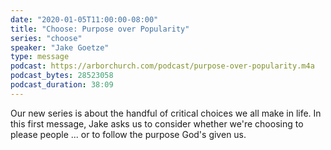 ```yaml
---
date: "2020-01-05T11:00:00-08:00"
title: "Choose: Purpose over Popularity"
series: "choose"
speaker: "Jake Goetze"
type: message
podcast: https://arborchurch.com/podcast/purpose-over-popularity.m4a
podcast_bytes: 28523058
podcast_duration: 38:09
---
```


Our new series is about the handful of critical choices we all make in life. In this first message, Jake asks us to consider whether we're choosing to please people ... or to follow the purpose God's given us.
